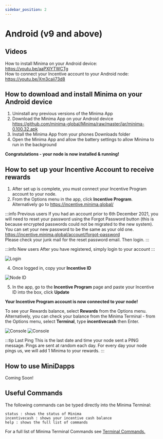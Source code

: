 ```yaml
---
sidebar_position: 2
---
```


# Android (v9 and above)

## Videos
How to install Minima on your Android device: https://youtu.be/aaPXlYTWCTg <br />
How to connect your Incentive account to your Android node: https://youtu.be/Xm3caii73d8

## How to download and install Minima on your Android device

1. Uninstall any previous versions of the Minima App 
2. Download the Minima App on your Android device https://github.com/minima-global/Minima/raw/master/jar/minima-0.100.32.apk
3. Install the Minima App from your phones Downloads folder
4. Open the Minima App and allow the battery settings to allow Minima to run in the background

**Congratulations - your node is now installed & running!**

## How to set up your Incentive Account to receive rewards
1. After set up is complete, you must connect your Incentive Program account to your node.
2. From the Options menu in the app, click **Incentive Program**. Alternatively go to https://incentive.minima.global/ 

:::info Previous users
If you had an account prior to 6th December 2021, you will need to reset your password using the Forgot Password button (this is because encrypted passwords could not be migrated to the new system). <br/>
You can set your new password to be the same as your old one. <br/>
https://incentive.minima.global/account/forgot-password <br/>
Please check your junk mail for the reset password email. Then login.
:::

:::info New users
After you have registered, simply login to your account
:::

![Login](/img/runanode/android_1.png#width50)

4. Once logged in, copy your **Incentive ID**

![Node ID](/img/runanode/android_2.png#width50)

5. In the app, go to the **Incentive Program** page and paste your Incentive ID into the box, click **Update**

**Your Incentive Program account is now connected to your node!**

To see your Rewards balance, select **Rewards** from the Options menu.<br/>
Alternatively, you can check your balance from the Minima Terminal - from the Options menu, select **Terminal**, type **incentivecash** then Enter. 

![Console](/img/runanode/android_3.png#width50)
![Console](/img/runanode/android_4.png#width50)

:::tip Last Ping
This is the last date and time your node sent a PING message. Pings are sent at random each day. For every day your node pings us, we will add 1 Minima to your rewards.
:::

## How to use MiniDapps

Coming Soon!


## Useful Commands

The following commands can be typed directly into the Minima Terminal:

```
status : shows the status of Minima 
incentivecash : shows your incentive cash balance
help : shows the full list of commands
```
For a full list of Minima Terminal Commands see [Terminal Commands.](/docs/runanode/terminal_commands)

